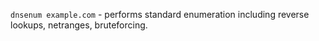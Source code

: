 `dnsenum example.com` - performs standard enumeration including reverse lookups, netranges, bruteforcing.